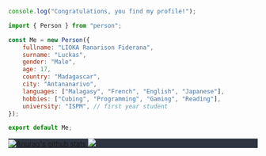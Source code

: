 ```js
console.log("Congratulations, you find my profile!");
```

```js
import { Person } from "person";

const Me = new Person({
    fullname: "LIOKA Ranarison Fiderana",
    surname: "Luckas",
    gender: "Male",
    age: 17,
    country: "Madagascar",
    city: "Antananarivo",
    languages: ["Malagasy", "French", "English", "Japanese"],
    hobbies: ["Cubing", "Programming", "Gaming", "Reading"],
    university: "ISPM", // first year student
});

export default Me;
```

<div style="background-color: #2e3440">
    <a href="https://github.com/luckasRanarison/github-readme-stats">
        <img src="https://github-readme-stats.vercel.app/api?username=luckasRanarison&show_icons=true&include_all_commits=true&theme=nord&hide_border=true" alt="Anurag's github stats" />
    </a>  
    <a href="https://github.com/luckasRanarison/github-readme-stats">
        <img src="https://github-readme-stats.vercel.app/api/top-langs/?username=luckasRanarison&layout=compact&theme=nord&hide_border=true" />
    </a>
</div>
